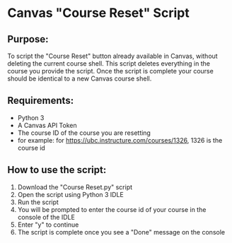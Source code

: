 # Canvas "Course Reset" Script
## Purpose: 
To script the "Course Reset" button already available in Canvas, without deleting the current course shell. This script deletes everything in the course you provide the script. Once the script is complete your course should be identical to a new Canvas course shell. 	
## Requirements:
- Python 3
- A Canvas API Token
- The course ID of the course you are resetting
- for example: for https://ubc.instructure.com/courses/1326, 1326 is the course id
## How to use the script:
1. Download the "Course Reset.py" script
2. Open the script using Python 3 IDLE
3. Run the script
4. You will be prompted to enter the course id of your course in the console of the IDLE
5. Enter "y" to continue
6. The script is complete once you see a "Done" message on the console
